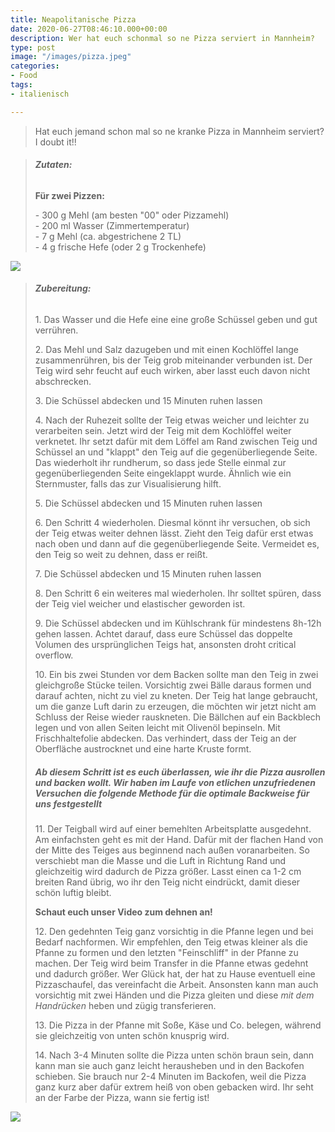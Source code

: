 ```yaml
---
title: Neapolitanische Pizza
date: 2020-06-27T08:46:10.000+00:00
description: Wer hat euch schonmal so ne Pizza serviert in Mannheim?
type: post
image: "/images/pizza.jpeg"
categories:
- Food
tags:
- italienisch

---
```

> Hat euch jemand schon mal so ne kranke Pizza in Mannheim serviert? I doubt it!!

> ###### **Zutaten:**
>
> **Für zwei Pizzen:**
>
> \- 300 g Mehl (am besten "00" oder Pizzamehl)  
> \- 200 ml Wasser (Zimmertemperatur)  
> \- 7 g Mehl (ca. abgestrichene 2 TL)  
> \- 4 g frische Hefe (oder 2 g Trockenhefe)

![](/images/pizza3.jpeg)

> ###### **Zubereitung:**
>
> 1\. Das Wasser und die Hefe eine eine große Schüssel geben und gut verrühren.
>
> 2\. Das Mehl und Salz dazugeben und mit einen Kochlöffel lange zusammenrühren, bis der Teig grob miteinander verbunden ist. Der Teig wird sehr feucht auf euch wirken, aber lasst euch davon nicht abschrecken.
>
> 3\. Die Schüssel abdecken und 15 Minuten ruhen lassen
>
> 4\. Nach der Ruhezeit sollte der Teig etwas weicher und leichter zu verarbeiten sein. Jetzt wird der Teig mit dem Kochlöffel weiter verknetet. Ihr setzt dafür mit dem Löffel am Rand zwischen Teig und Schüssel an und "klappt" den Teig auf die gegenüberliegende Seite. Das wiederholt ihr rundherum, so dass jede Stelle einmal zur gegenüberliegenden Seite eingeklappt wurde. Ähnlich wie ein Sternmuster, falls das zur Visualisierung hilft.
>
> 5\. Die Schüssel abdecken und 15 Minuten ruhen lassen
>
> 6\. Den Schritt 4 wiederholen. Diesmal könnt ihr versuchen, ob sich der Teig etwas weiter dehnen lässt. Zieht den Teig dafür erst etwas nach oben und dann auf die gegenüberliegende Seite. Vermeidet es, den Teig so weit zu dehnen, dass er reißt.
>
> 7\. Die Schüssel abdecken und 15 Minuten ruhen lassen
>
> 8\. Den Schritt 6 ein weiteres mal wiederholen. Ihr solltet spüren, dass der Teig viel weicher und elastischer geworden ist.
>
> 9\. Die Schüssel abdecken und im Kühlschrank für mindestens 8h-12h gehen lassen. Achtet darauf, dass eure Schüssel das doppelte Volumen des ursprünglichen Teigs hat, ansonsten droht critical overflow.
>
> 10\. Ein bis zwei Stunden vor dem Backen sollte man den Teig in zwei gleichgroße Stücke teilen. Vorsichtig zwei Bälle daraus formen und darauf achten, nicht zu viel zu kneten. Der Teig hat lange gebraucht, um die ganze Luft darin zu erzeugen, die möchten wir jetzt nicht am Schluss der Reise wieder rauskneten. Die Bällchen auf ein Backblech legen und von allen Seiten leicht mit Olivenöl bepinseln. Mit Frischhaltefolie abdecken. Das verhindert, dass der Teig an der Oberfläche austrocknet und eine harte Kruste formt.
>
> ##### Ab diesem Schritt ist es euch überlassen, wie ihr die Pizza ausrollen und backen wollt. Wir haben im Laufe von etlichen unzufriedenen Versuchen die folgende Methode für die optimale Backweise für uns festgestellt
>
> 11\. Der Teigball wird auf einer bemehlten Arbeitsplatte ausgedehnt. Am einfachsten geht es mit der Hand. Dafür mit der flachen Hand von der Mitte des Teiges aus beginnend nach außen voranarbeiten. So verschiebt man die Masse und die Luft in Richtung Rand und gleichzeitig wird dadurch de Pizza größer. Lasst einen ca 1-2 cm breiten Rand übrig, wo ihr den Teig nicht eindrückt, damit dieser schön luftig bleibt.
>
> **Schaut euch unser Video zum dehnen an!**
>
> 12\. Den gedehnten Teig ganz vorsichtig in die Pfanne legen und bei Bedarf nachformen. Wir empfehlen, den Teig etwas kleiner als die Pfanne zu formen und den letzten "Feinschliff" in der Pfanne zu machen. Der Teig wird beim Transfer in die Pfanne etwas gedehnt und dadurch größer. Wer Glück hat, der  hat zu Hause eventuell eine Pizzaschaufel, das vereinfacht die Arbeit. Ansonsten kann man auch vorsichtig mit zwei Händen und die Pizza gleiten und diese _mit dem Handrücken_ heben und zügig transferieren.
>
> 13\. Die Pizza in der  Pfanne mit Soße, Käse und Co. belegen, während sie gleichzeitig von unten schön knusprig wird.
>
> 14\. Nach 3-4 Minuten sollte die Pizza unten schön braun sein, dann kann man sie auch ganz leicht herausheben und in den Backofen schieben. Sie brauch nur 2-4 Minuten im Backofen, weil die Pizza ganz kurz aber dafür extrem heiß von oben gebacken wird. Ihr seht an der Farbe der Pizza, wann sie fertig ist!

![](/images/pizza2.jpeg)